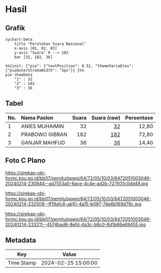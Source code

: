 # Hasil

## Grafik

```mermaid
xychart-beta
    title "Perolehan Suara Nasional"
    x-axis [01, 02, 03]
    y-axis "Suara" 0 --> 182
    bar [32, 182, 36]
```

```mermaid
%%{init: {"pie": {"textPosition": 0.5}, "themeVariables": {"pieOuterStrokeWidth": "5px"}} }%%
pie showData
    "1" : 32
    "2" : 182
    "3" : 36
```

## Tabel

| No. | Nama Paslon    | Suara | Suara (raw) | Persentase |
|:--- |:-------------- | -----:| -----------:| ----------:|
| 1   | ANIES MUHAIMIN | 32    | [32][p-1]   | 12,80      |
| 2   | PRABOWO GIBRAN | 182   | [182][p-2]  | 72,80      |
| 3   | GANJAR MAHFUD  | 36    | [36][p-3]   | 14,40      |


[p-1]: https://github.com/gigit-pemilu/pemilu-2024/blob/main/pilpres/hitung-suara/sub/64-kalimantan-timur/sub/72-kota-samarinda/sub/05-samarinda-utara/sub/1003-lempake/sub/046-tps/sub/paslon-1.txt
[p-2]: https://github.com/gigit-pemilu/pemilu-2024/blob/main/pilpres/hitung-suara/sub/64-kalimantan-timur/sub/72-kota-samarinda/sub/05-samarinda-utara/sub/1003-lempake/sub/046-tps/sub/paslon-2.txt
[p-3]: https://github.com/gigit-pemilu/pemilu-2024/blob/main/pilpres/hitung-suara/sub/64-kalimantan-timur/sub/72-kota-samarinda/sub/05-samarinda-utara/sub/1003-lempake/sub/046-tps/sub/paslon-3.txt

## Foto C Plano

https://sirekap-obj-formc.kpu.go.id/bb07/pemilu/ppwp/64/72/05/10/03/6472051003046-20240214-230844--ad7553a0-8ace-4c4e-ad2b-727931c0dd49.jpg

https://sirekap-obj-formc.kpu.go.id/bb07/pemilu/ppwp/64/72/05/10/03/6472051003046-20240214-232508--ff19afc8-ab10-4a15-b097-74e6b169d79c.jpg

https://sirekap-obj-formc.kpu.go.id/bb07/pemilu/ppwp/64/72/05/10/03/6472051003046-20240214-233211--4574bad8-8efd-4a3c-b8c0-8d1b66e69455.jpg


## Metadata

| Key        | Value               |
| ---------- | ------------------- |
| Time Stamp | 2024-02-25 15:00:00 |



